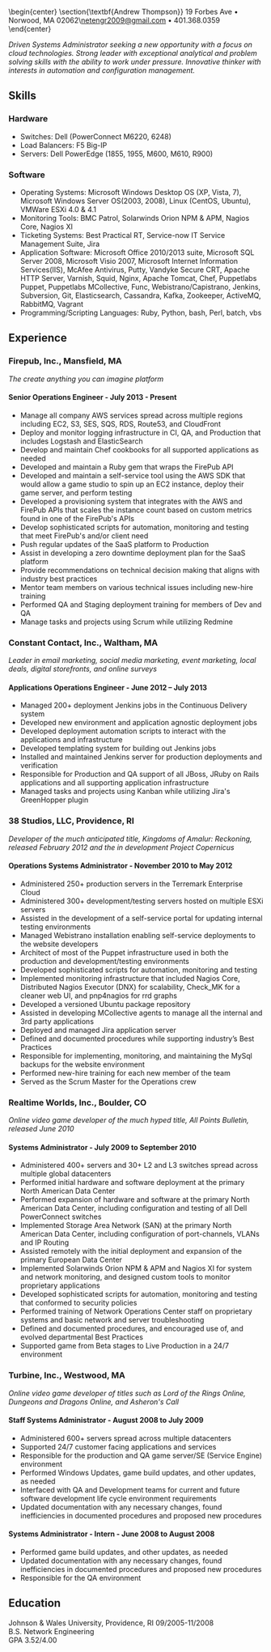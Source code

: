 \begin{center}
\section{\textbf{Andrew Thompson}}
19 Forbes Ave • Norwood, MA 02062\\netengr2009@gmail.com • 401.368.0359
\end{center}


*Driven Systems Administrator seeking a new opportunity with a focus on cloud technologies.  Strong leader with exceptional analytical and problem solving skills with the ability to work under pressure.  Innovative thinker with interests in automation and configuration management.*

## Skills
### Hardware
  * Switches: Dell (PowerConnect M6220, 6248)
  * Load Balancers: F5 Big-IP
  * Servers: Dell PowerEdge (1855, 1955, M600, M610, R900)
  
### Software
  * Operating Systems: Microsoft Windows Desktop OS (XP, Vista, 7), Microsoft Windows Server OS(2003, 2008), Linux (CentOS, Ubuntu), VMWare ESXi 4.0 & 4.1
  * Monitoring Tools: BMC Patrol, Solarwinds Orion NPM & APM, Nagios Core, Nagios XI
  * Ticketing Systems: Best Practical RT, Service-now IT Service Management Suite, Jira
  * Application Software: Microsoft Office 2010/2013 suite, Microsoft SQL Server 2008, Microsoft Visio 2007, Microsoft Internet Information Services(IIS), McAfee Antivirus, Putty, Vandyke Secure CRT, Apache HTTP Server, Varnish, Squid, Nginx, Apache Tomcat, Chef, Puppetlabs Puppet, Puppetlabs MCollective, Func, Webistrano/Capistrano, Jenkins, Subversion, Git, Elasticsearch, Cassandra, Kafka, Zookeeper, ActiveMQ, RabbitMQ, Vagrant
  * Programming/Scripting Languages: Ruby, Python, bash, Perl, batch, vbs
  
  
## Experience
### Firepub, Inc., Mansfield, MA
*The create anything you can imagine platform*

#### Senior Operations Engineer - July 2013 - Present
  * Manage all company AWS services spread across multiple regions including EC2, S3, SES, SQS, RDS, Route53, and CloudFront
  * Deploy and monitor logging infrastructure in CI, QA, and Production that includes Logstash and ElasticSearch
  * Develop and maintain Chef cookbooks for all supported applications as needed
  * Developed and maintain a Ruby gem that wraps the FirePub API
  * Developed and maintain a self-service tool using the AWS SDK that would allow a game studio to spin up an EC2 instance, deploy their game server, and perform testing
  * Developed a provisioning system that integrates with the AWS and FirePub APIs that scales the instance count based on custom metrics found in one of the FirePub's APIs
  * Develop sophisticated scripts for automation, monitoring and testing that meet FirePub's and/or client need
  * Push regular updates of the SaaS platform to Production
  * Assist in developing a zero downtime deployment plan for the SaaS platform
  * Provide recommendations on technical decision making that aligns with industry best practices
  * Mentor team members on various technical issues including new-hire training
  * Performed QA and Staging deployment training for members of Dev and QA
  * Manage tasks and projects using Scrum while utilizing Redmine
  
### Constant Contact, Inc., Waltham, MA 
*Leader in email marketing, social media marketing, event marketing, local deals, digital storefronts, and online surveys*

#### Applications Operations Engineer - June 2012 – July 2013
  * Managed 200+ deployment Jenkins jobs in the Continuous Delivery system
  * Developed new environment and application agnostic deployment jobs
  * Developed deployment automation scripts to interact with the applications and infrastructure
  * Developed templating system for building out Jenkins jobs
  * Installed and maintained Jenkins server for production deployments and verification
  * Responsible for Production and QA support of all JBoss, JRuby on Rails applications and all supporting application infrastructure
  * Managed tasks and projects using Kanban while utilizing Jira's GreenHopper plugin

### 38 Studios, LLC, Providence, RI
*Developer of the much anticipated title, Kingdoms of Amalur: Reckoning, released February 2012 and the in development Project Copernicus*

#### Operations Systems Administrator - November 2010 to May 2012

  * Administered 250+ production servers in the Terremark Enterprise Cloud
  * Administered 300+ development/testing servers hosted on multiple ESXi servers
  * Assisted in the development of a self-service portal for updating internal testing environments
  * Managed Webistrano installation enabling self-service deployments to the website developers
  * Architect of most of the Puppet infrastructure used in both the production and development/testing environments
  * Developed sophisticated scripts for automation, monitoring and testing
  * Implemented monitoring infrastructure that included Nagios Core, Distributed Nagios Executor (DNX) for scalability, Check_MK for a cleaner web UI, and pnp4nagios for rrd graphs
  * Developed a versioned Ubuntu package repository
  * Assisted in developing MCollective agents to manage all the internal and 3rd party applications
  * Deployed and managed Jira application server
  * Defined and documented procedures while supporting industry’s Best Practices
  * Responsible for implementing, monitoring, and maintaining the MySql backups for the website environment
  * Performed new-hire training for each new member of the team
  * Served as the Scrum Master for the Operations crew
  
### Realtime Worlds, Inc., Boulder, CO
*Online video game developer of the much hyped title, All Points Bulletin, released June 2010*

#### Systems Administrator - July 2009 to September 2010

  * Administered 400+ servers and 30+ L2 and L3 switches spread across multiple global datacenters
  * Performed initial hardware and software deployment at the primary North American Data Center
  * Performed expansion of hardware and software at the primary North American Data Center, including configuration and testing of all Dell PowerConnect switches
  * Implemented Storage Area Network (SAN) at the primary North American Data Center, including configuration of port-channels, VLANs and IP Routing
  * Assisted remotely with the initial deployment and expansion of the primary European Data Center
  * Implemented Solarwinds Orion NPM & APM and Nagios XI for system and network monitoring, and designed custom tools to monitor proprietary applications
  * Developed sophisticated scripts for automation, monitoring and testing that conformed to security policies
  * Performed training of Network Operations Center staff on proprietary systems and basic network and server troubleshooting
  * Defined and documented procedures, and encouraged use of, and evolved departmental Best Practices
  * Supported game from Beta stages to Live Production in a 24/7 environment

### Turbine, Inc., Westwood, MA
*Online video game developer of titles such as Lord of the Rings Online, Dungeons and Dragons Online, and Asheron's Call*

#### Staff Systems Administrator - August 2008 to July 2009

  * Administered 600+ servers spread across multiple datacenters
  * Supported 24/7 customer facing applications and services
  * Responsible for the production and QA game server/SE (Service Engine) environment
  * Performed Windows Updates, game build updates, and other updates, as needed
  * Interfaced with QA and Development teams for current and future software development life cycle environment requirements
  * Updated documentation with any necessary changes, found inefficiencies in documented procedures and proposed new procedures

#### Systems Administrator - Intern - June 2008 to August 2008
  * Performed game build updates, and other updates, as needed
  * Updated documentation with any necessary changes, found inefficiencies in documented procedures and proposed new procedures
  * Responsible for the QA environment

## Education
Johnson & Wales University, Providence, RI						09/2005-11/2008  
B.S. Network Engineering  
GPA 3.52/4.00
